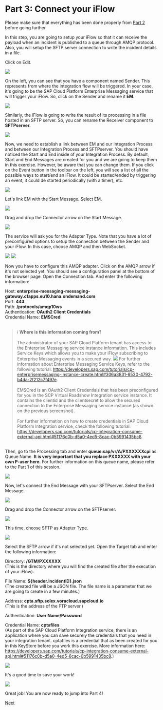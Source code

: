 Part 3: Connect your iFlow
==========================

Please make sure that everything has been done properly from [Part 2](Part%202%20-%20SCP%20Integration%20-%20Create%20your%20iFlow.md)
before going further.

In this step, you are going to setup your iFlow so that it can receive
the payload when an incident is published to a queue through AMQP
protocol. Also, you will setup the SFTP server connection to write the
incident details in a file.

Click on Edit.

![](.//Part3Images/image1.png)

On the left, you can see that you have a component named Sender. This
represents from where the integration flow will be triggered. In your
case, it's going to be the SAP Cloud Platform Enterprise Messaging
service that will trigger your iFlow. So, click on the Sender and rename
it **EM**.

![](.//Part3Images/image2.png)

Similarly, the iFlow is going to write the result of its processing in a
file hosted in an SFTP server. So, you can rename the Receiver component
to **SFTPserver.**

![](.//Part3Images/image3.png)

Now, we need to establish a link between EM and our Integration Process
and between our Integration Process and SFTPserver. You should have
noticed the Start and End inside of your Integration Process. By
default, Start and End Messages are created for you and we are going to
keep them in this exercise. However, be aware that you can change them.
If you click on the Event button in the toolbar on the left, you will
see a list of all the possible ways to start/end an iFlow. It could be
started/ended by triggering an event, it could de started periodically
(with a timer), etc.

![](.//Part3Images/image4.png)

Let's link EM with the Start Message. Select EM.

![](.//Part3Images/image5.png)

Drag and drop the Connector arrow on the Start Message.

![](.//Part3Images/image6.png)

The service will ask you for the Adapter Type. Note that you have a lot
of preconfigured options to setup the connection between the Sender and
your iFlow. In this case, choose AMQP and then WebSocket.

![](.//Part3Images/image7.png)    ![](.//Part3Images/image8.png)

Now you have to configure this AMQP adapter. Click on the AMQP arrow if
it's not selected yet. You should see a configuration panel at the
bottom of the browser page. Open the Connection tab. And enter the
following information:

Host:
**enterprise-messaging-messaging-gateway.cfapps.eu10.hana.ondemand.com**<br/>
Port: **443**<br/>
Path: **/protocols/amqp10ws**<br/>
Authentication: **OAuth2 Client Credentials**<br/>
Credential Name: **EMSCred**<br/><br/>

> :information_source: **Where is this information coming from?**<br/><br/>
> The administrator of your SAP Cloud Platform tenant has access to the
Enterprise Messaging service instance information. This includes Service
Keys which allows you to make your iFlow subscribing to Enterprise
Messaging events in a secured way.
![](.//Part3Images/image11.png)
> For further information about Enterprise Messaging Service Keys, refer
to the following tutorial:
<https://developers.sap.com/tutorials/cp-enterprisemessaging-instance-create.html#306a3831-6530-4792-b4da-2f212c7f497e>.<br/><br/>
> EMSCred is an OAuth2 Client Credentials that has been preconfigured for
you in the SCP Virtual Roadshow Integration service instance. It
contains the clientid and the clientsecret to allow the secured
connection to the Enterprise Messaging service instance (as shown on the
previous screenshot).<br/><br/>
> For further information on how to create credentials in SAP Cloud
Platform Integration service, check the following tutorial:
<https://developers.sap.com/tutorials/cp-integration-consume-external-api.html#51176c0b-d5a0-4ed5-8cac-0b5991435bc8>.

<br/>Then, go to the Processing tab and enter **queue:sap/vr/A/PXXXXXXcpi**
as Queue Name. **It is very important that you replace PXXXXXX with your
own P-user here.** For further information on this queue name, please
refer to the [Part 1](Part%201%20-%20SCP%20Setup%20for%20Enterprise%20Messaging.md) of this session.

![](.//Part3Images/image12.png)

Now, let's connect the End Message with your SFTPserver. Select the End
Message.

![](.//Part3Images/image13.png)

Drag and drop the Connector arrow on the SFTPserver.

![](.//Part3Images/image14.png)

This time, choose SFTP as Adapter Type.

![](.//Part3Images/image15.png)

Select the SFTP arrow if it's not selected yet. Open the Target tab and enter the
following information:

Directory: **/GTM/PXXXXXX**<br/>
(This is the directory where you will find the created file after the
execution of your iFlow).

File Name: **\${header.IncidentID}.json**<br/>
(The created file will be a JSON file. The file name is a parameter that
we are going to create in a few minutes.)

Address: **cpta.sftp.solex.voracloud.sapcloud.io**<br/>
(This is the address of the FTP server.)

Authentication: **User Name/Password**

Credential Name: **cptafiles**<br/>
(As part of the SAP Cloud Platform Integration service, there is an application 
where you can save securely the credentials that you need in your integration 
tenant. cptafiles is a credential that as been created for you in this KeyStore 
before you work this exercise. More information here:
<https://developers.sap.com/tutorials/cp-integration-consume-external-api.html#51176c0b-d5a0-4ed5-8cac-0b5991435bc8>.)

![](.//Part3Images/image16.png)

It's a good time to save your work!

![](.//Part3Images/image17.png)

Great job! You are now ready to jump into Part 4!

[Next](Part%204%20-%20SCP%20Integration%20-%20Build%20your%20iFlow.md)
